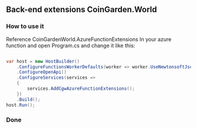 ## Back-end extensions CoinGarden.World 

### How to use it
Reference CoinGardenWorld.AzureFunctionExtensions In your azure function and open Program.cs and change it like this:
```c#

var host = new HostBuilder()
    .ConfigureFunctionsWorkerDefaults(worker => worker.UseNewtonsoftJson())
    .ConfigureOpenApi()
    .ConfigureServices(services =>
    {
        services.AddCgwAzureFunctionExtensions();
    })
    .Build();
host.Run();
```
### Done